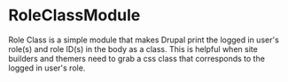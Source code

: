 # RoleClassModule
Role Class is a simple module that makes Drupal print the logged in user's role(s) and role ID(s) in the body as a class. This is helpful when site builders and themers need to grab a css class that corresponds to the logged in user's role.
